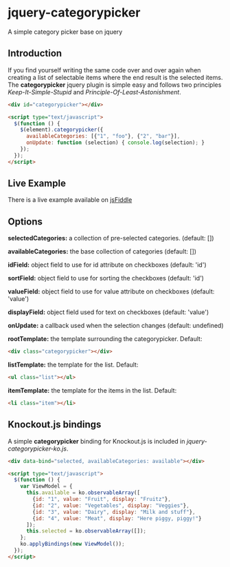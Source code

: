 # jquery-categorypicker

A simple category picker base on jquery

## Introduction

If you find yourself writing the same code over and over again when creating a list of selectable items where the end result is the selected items. The **categorypicker** jquery plugin is simple easy and follows two principles _Keep-It-Simple-Stupid_ and _Principle-Of-Least-Astonishment_.

```html
<div id="categorypicker"></div>

<script type="text/javascript">
  $(function () {
    $(element).categorypicker({
      availableCategories: [{"1", "foo"}, {"2", "bar"}],
      onUpdate: function (selection) { console.log(selection); }
    });
  });
</script>
```

## Live Example

There is a live example available on [jsFiddle](http://jsfiddle.net/6eFvM/)

## Options

**selectedCategories:** a collection of pre-selected categories. (default: [])

**availableCategories:** the base collection of categories (default: [])

**idField:** object field to use for id attribute on checkboxes (default: 'id')

**sortField:** object field to use for sorting the checkboxes (default: 'id')

**valueField:** object field to use for value attribute on checkboxes (default: 'value')

**displayField:** object field used for text on checkboxes (default: 'value')

**onUpdate:** a callback used when the selection changes (default: undefined)

**rootTemplate:** the template surrounding the categorypicker. Default:

  ```html
  <div class="categorypicker"></div>
  ```

**listTemplate:** the template for the list. Default:

  ```html
  <ul class="list"></ul>
  ```

**itemTemplate:** the template for the items in the list. Default:

  ```html
  <li class="item"></li>
  ```

## Knockout.js bindings

A simple **categorypicker** binding for Knockout.js is included in _jquery-categorypicker-ko.js_.

```html
<div data-bind="selected, availableCategories: available"></div>

<script type="text/javascript">
  $(function () {
    var ViewModel = {
      this.available = ko.observableArray([
        {id: "1", value: "Fruit", display: "Fruitz"},
        {id: "2", value: "Vegetables", display: "Veggies"},
        {id: "3", value: "Dairy", display: "Milk and stuff"},
        {id: "4", value: "Meat", display: "Here piggy, piggy!"}
      ]);
      this.selected = ko.observableArray([]);
    };
    ko.applyBindings(new ViewModel());
  });
</script>
```
